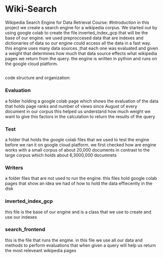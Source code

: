 # Wiki-Search
Wikipedia Search Engine for Data Retrieval Course:
#Introduction
in this project we create a search engine for a wikipedia corpus. We started out by using google colab to create the file inverted_index_gcp that will be the base of our engine.
we used preproccesed data that are indexes and dictionaries of data so our engine could access all the data in a fast way. this engine uses many data sources ,that each one
was evaluated and given a weight that determines how much that data source effects what wikipedia pages we return from the query. the engine is written in python and runs on the
google cloud platform.

## 
code structure and organization:

### Evaluation
a folder holding a google colab page which shows the evaluation of the data that holds page ranks and number of views since August of every document in our                        corpus  this helped us understand how much weight we want to give this factors in the calculation to return the results of the query

### Test
a folder that holds the google colab files that we used to test the engine before we ran it on google cloud platform. we first checked how are engine works with a small corpus of about 20,000 documents in contrast to the large corpus which holds about 6,3000,000 documnets

### Writers
a folder files that are not used to run the engine. this files hold google colab pages that show an idea we had of how to hold the data effiecently in the disk

### inverted_index_gcp
this file is the base of our engine and is a class that we use to create and use our indexes

### search_frontend 
this is the file that runs the engine. in this file we use all our data and methods to perform evaluations that when given a query will help us return the
most releveant wikipedia pages

